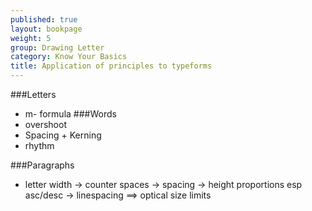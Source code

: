 ```yaml
---
published: true
layout: bookpage
weight: 5
group: Drawing Letter
category: Know Your Basics
title: Application of principles to typeforms
---
```


###Letters
- m- formula
###Words
- overshoot
- Spacing + Kerning
- rhythm

###Paragraphs
- letter width -> counter spaces -> spacing -> height proportions esp asc/desc -> linespacing ==> optical size limits
